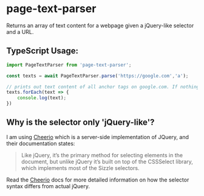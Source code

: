# page-text-parser

Returns an array of text content for a webpage given a jQuery-like selector and a URL.

## TypeScript Usage:

```typescript
import PageTextParser from 'page-text-parser';

const texts = await PageTextParser.parse('https://google.com','a');

// prints out text content of all anchor tags on google.com. If nothing was found or there was an error with website retrieval, texts will be an empty array.
texts.forEach(text => {
    console.log(text);
})
```

## Why is the selector only 'jQuery-like'?

I am using [Cheerio](https://cheerio.js.org/) which is a server-side implementation of JQuery, and their documentation states:

> Like jQuery, it’s the primary method for selecting elements in the document, but unlike jQuery it’s built on top of the CSSSelect library, which implements most of the Sizzle selectors.

Read the [Cheerio](https://cheerio.js.org/) docs for more detailed information on how the selector syntax differs from actual jQuery.